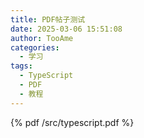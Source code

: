 ```yaml
---
title: PDF帖子测试
date: 2025-03-06 15:51:08
author: TooAme
categories:
  - 学习
tags:
  - TypeScript
  - PDF
  - 教程
---
```


{% pdf /src/typescript.pdf %}
